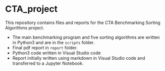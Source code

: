 # CTA_project


This repository contains files and reports for the CTA Benchmarking Sorting Algorithms project. 
- The main benchmarking program and five sorting algorithms are written in Python3 and are in the `scripts` folder.
- Final pdf report in `report` folder.
- Python3 code written in Visual Studio code 
- Report initially written using markdown in Visual Studio code and transferred to a Jupyter Notebook.
